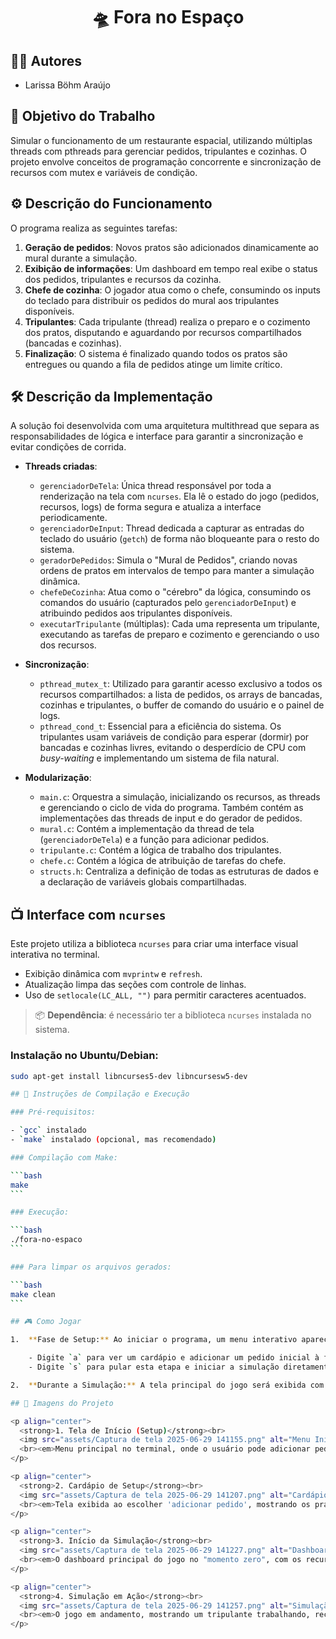 <h1 align="center">🛸 Fora no Espaço</h1>

## 👩‍💻 Autores

- Larissa Böhm Araújo

## 🎯 Objetivo do Trabalho

Simular o funcionamento de um restaurante espacial, utilizando múltiplas threads com pthreads para gerenciar pedidos, tripulantes e cozinhas. O projeto envolve conceitos de programação concorrente e sincronização de recursos com mutex e variáveis de condição.

## ⚙️ Descrição do Funcionamento

O programa realiza as seguintes tarefas:

1.  **Geração de pedidos**: Novos pratos são adicionados dinamicamente ao mural durante a simulação.
2.  **Exibição de informações**: Um dashboard em tempo real exibe o status dos pedidos, tripulantes e recursos da cozinha.
3.  **Chefe de cozinha**: O jogador atua como o chefe, consumindo os inputs do teclado para distribuir os pedidos do mural aos tripulantes disponíveis.
4.  **Tripulantes**: Cada tripulante (thread) realiza o preparo e o cozimento dos pratos, disputando e aguardando por recursos compartilhados (bancadas e cozinhas).
5.  **Finalização**: O sistema é finalizado quando todos os pratos são entregues ou quando a fila de pedidos atinge um limite crítico.

## 🛠️ Descrição da Implementação

A solução foi desenvolvida com uma arquitetura multithread que separa as responsabilidades de lógica e interface para garantir a sincronização e evitar condições de corrida.

- **Threads criadas**:

  - `gerenciadorDeTela`: Única thread responsável por toda a renderização na tela com `ncurses`. Ela lê o estado do jogo (pedidos, recursos, logs) de forma segura e atualiza a interface periodicamente.
  - `gerenciadorDeInput`: Thread dedicada a capturar as entradas do teclado do usuário (`getch`) de forma não bloqueante para o resto do sistema.
  - `geradorDePedidos`: Simula o "Mural de Pedidos", criando novas ordens de pratos em intervalos de tempo para manter a simulação dinâmica.
  - `chefeDeCozinha`: Atua como o "cérebro" da lógica, consumindo os comandos do usuário (capturados pelo `gerenciadorDeInput`) e atribuindo pedidos aos tripulantes disponíveis.
  - `executarTripulante` (múltiplas): Cada uma representa um tripulante, executando as tarefas de preparo e cozimento e gerenciando o uso dos recursos.

- **Sincronização**:

  - `pthread_mutex_t`: Utilizado para garantir acesso exclusivo a todos os recursos compartilhados: a lista de pedidos, os arrays de bancadas, cozinhas e tripulantes, o buffer de comando do usuário e o painel de logs.
  - `pthread_cond_t`: Essencial para a eficiência do sistema. Os tripulantes usam variáveis de condição para esperar (dormir) por bancadas e cozinhas livres, evitando o desperdício de CPU com _busy-waiting_ e implementando um sistema de fila natural.

- **Modularização**:
  - `main.c`: Orquestra a simulação, inicializando os recursos, as threads e gerenciando o ciclo de vida do programa. Também contém as implementações das threads de input e do gerador de pedidos.
  - `mural.c`: Contém a implementação da thread de tela (`gerenciadorDeTela`) e a função para adicionar pedidos.
  - `tripulante.c`: Contém a lógica de trabalho dos tripulantes.
  - `chefe.c`: Contém a lógica de atribuição de tarefas do chefe.
  - `structs.h`: Centraliza a definição de todas as estruturas de dados e a declaração de variáveis globais compartilhadas.

## 📺 Interface com `ncurses`

Este projeto utiliza a biblioteca `ncurses` para criar uma interface visual interativa no terminal.

- Exibição dinâmica com `mvprintw` e `refresh`.
- Atualização limpa das seções com controle de linhas.
- Uso de `setlocale(LC_ALL, "")` para permitir caracteres acentuados.

> 📦 **Dependência**: é necessário ter a biblioteca `ncurses` instalada no sistema.

### Instalação no Ubuntu/Debian:

````bash
sudo apt-get install libncurses5-dev libncursesw5-dev

## 🧪 Instruções de Compilação e Execução

### Pré-requisitos:

- `gcc` instalado
- `make` instalado (opcional, mas recomendado)

### Compilação com Make:

```bash
make
```

### Execução:

```bash
./fora-no-espaco
```

### Para limpar os arquivos gerados:

```bash
make clean
```

## 🎮 Como Jogar

1.  **Fase de Setup:** Ao iniciar o programa, um menu interativo aparece para permitir uma configuração inicial opcional:

    - Digite `a` para ver um cardápio e adicionar um pedido inicial à fila (escolhendo pelo número).
    - Digite `s` para pular esta etapa e iniciar a simulação diretamente.

2.  **Durante a Simulação:** A tela principal do jogo será exibida com o "Cardápio de Pedidos Pendentes". - **Seu Papel:** Você atua como o **Chefe da Cozinha**, e sua função é coletar os inputs para gerenciar a equipe[cite: 52]. - **Comandos:** O sistema de comando funciona com **duas teclas**, como sugerido pelo enunciado[cite: 56]: 1. Primeiro, pressione a tecla numérica do **Tripulante** que você quer usar (de 1 a 4). 2. Em seguida, pressione a tecla de letra do **Prato** que você quer atribuir (ex: `a`, `b`, `c`...). - _Exemplo de comando: Pressionar `2` e depois `a` dá a ordem: "Tripulante 2, prepare o prato [a] do cardápio"_ - **Objetivo:** Atenda a todos os pedidos, gerenciando sua equipe para que a fila de pratos não cresça demais.O jogo termina quando todos os pedidos tiverem sido atendidos ou por acúmulo de pedidos não atendidos[cite: 28].

## 📸 Imagens do Projeto

<p align="center">
  <strong>1. Tela de Início (Setup)</strong><br>
  <img src="assets/Captura de tela 2025-06-29 141155.png" alt="Menu Inicial de Setup" width="80%"/>
  <br><em>Menu principal no terminal, onde o usuário pode adicionar pedidos iniciais ou começar a simulação.</em>
</p>

<p align="center">
  <strong>2. Cardápio de Setup</strong><br>
  <img src="assets/Captura de tela 2025-06-29 141207.png" alt="Cardápio para Adicionar Pedidos" width="80%"/>
  <br><em>Tela exibida ao escolher 'adicionar pedido', mostrando os pratos pré-definidos para a configuração inicial.</em>
</p>

<p align="center">
  <strong>3. Início da Simulação</strong><br>
  <img src="assets/Captura de tela 2025-06-29 141227.png" alt="Dashboard no Início da Simulação" width="80%"/>
  <br><em>O dashboard principal do jogo no "momento zero", com os recursos livres e o primeiro pedido aguardando na fila.</em>
</p>

<p align="center">
  <strong>4. Simulação em Ação</strong><br>
  <img src="assets/Captura de tela 2025-06-29 141257.png" alt="Simulação em Andamento" width="80%"/>
  <br><em>O jogo em andamento, mostrando um tripulante trabalhando, recursos ocupados e o log de atividades sendo preenchido em tempo real.</em>
</p>
